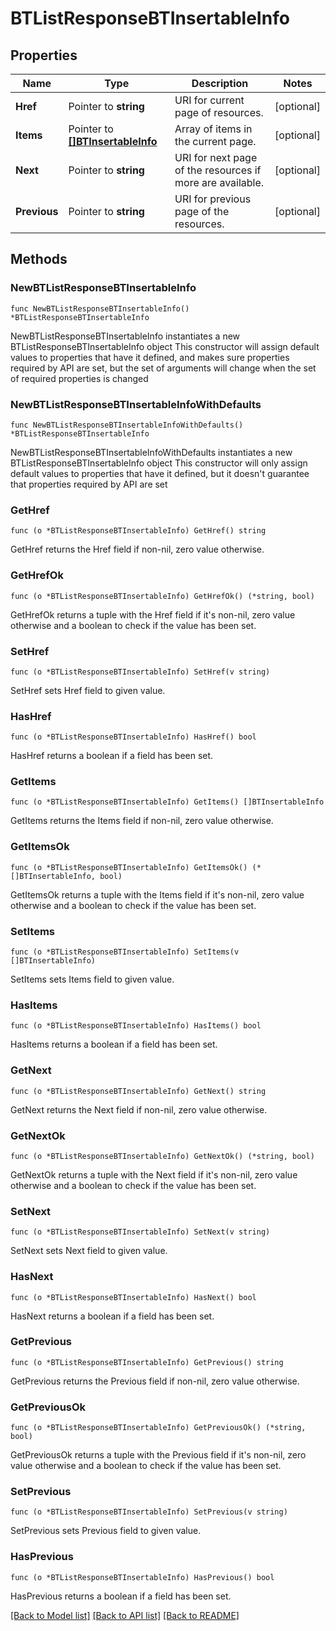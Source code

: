 # BTListResponseBTInsertableInfo

## Properties

Name | Type | Description | Notes
------------ | ------------- | ------------- | -------------
**Href** | Pointer to **string** | URI for current page of resources. | [optional] 
**Items** | Pointer to [**[]BTInsertableInfo**](BTInsertableInfo.md) | Array of items in the current page. | [optional] 
**Next** | Pointer to **string** | URI for next page of the resources if more are available. | [optional] 
**Previous** | Pointer to **string** | URI for previous page of the resources. | [optional] 

## Methods

### NewBTListResponseBTInsertableInfo

`func NewBTListResponseBTInsertableInfo() *BTListResponseBTInsertableInfo`

NewBTListResponseBTInsertableInfo instantiates a new BTListResponseBTInsertableInfo object
This constructor will assign default values to properties that have it defined,
and makes sure properties required by API are set, but the set of arguments
will change when the set of required properties is changed

### NewBTListResponseBTInsertableInfoWithDefaults

`func NewBTListResponseBTInsertableInfoWithDefaults() *BTListResponseBTInsertableInfo`

NewBTListResponseBTInsertableInfoWithDefaults instantiates a new BTListResponseBTInsertableInfo object
This constructor will only assign default values to properties that have it defined,
but it doesn't guarantee that properties required by API are set

### GetHref

`func (o *BTListResponseBTInsertableInfo) GetHref() string`

GetHref returns the Href field if non-nil, zero value otherwise.

### GetHrefOk

`func (o *BTListResponseBTInsertableInfo) GetHrefOk() (*string, bool)`

GetHrefOk returns a tuple with the Href field if it's non-nil, zero value otherwise
and a boolean to check if the value has been set.

### SetHref

`func (o *BTListResponseBTInsertableInfo) SetHref(v string)`

SetHref sets Href field to given value.

### HasHref

`func (o *BTListResponseBTInsertableInfo) HasHref() bool`

HasHref returns a boolean if a field has been set.

### GetItems

`func (o *BTListResponseBTInsertableInfo) GetItems() []BTInsertableInfo`

GetItems returns the Items field if non-nil, zero value otherwise.

### GetItemsOk

`func (o *BTListResponseBTInsertableInfo) GetItemsOk() (*[]BTInsertableInfo, bool)`

GetItemsOk returns a tuple with the Items field if it's non-nil, zero value otherwise
and a boolean to check if the value has been set.

### SetItems

`func (o *BTListResponseBTInsertableInfo) SetItems(v []BTInsertableInfo)`

SetItems sets Items field to given value.

### HasItems

`func (o *BTListResponseBTInsertableInfo) HasItems() bool`

HasItems returns a boolean if a field has been set.

### GetNext

`func (o *BTListResponseBTInsertableInfo) GetNext() string`

GetNext returns the Next field if non-nil, zero value otherwise.

### GetNextOk

`func (o *BTListResponseBTInsertableInfo) GetNextOk() (*string, bool)`

GetNextOk returns a tuple with the Next field if it's non-nil, zero value otherwise
and a boolean to check if the value has been set.

### SetNext

`func (o *BTListResponseBTInsertableInfo) SetNext(v string)`

SetNext sets Next field to given value.

### HasNext

`func (o *BTListResponseBTInsertableInfo) HasNext() bool`

HasNext returns a boolean if a field has been set.

### GetPrevious

`func (o *BTListResponseBTInsertableInfo) GetPrevious() string`

GetPrevious returns the Previous field if non-nil, zero value otherwise.

### GetPreviousOk

`func (o *BTListResponseBTInsertableInfo) GetPreviousOk() (*string, bool)`

GetPreviousOk returns a tuple with the Previous field if it's non-nil, zero value otherwise
and a boolean to check if the value has been set.

### SetPrevious

`func (o *BTListResponseBTInsertableInfo) SetPrevious(v string)`

SetPrevious sets Previous field to given value.

### HasPrevious

`func (o *BTListResponseBTInsertableInfo) HasPrevious() bool`

HasPrevious returns a boolean if a field has been set.


[[Back to Model list]](../README.md#documentation-for-models) [[Back to API list]](../README.md#documentation-for-api-endpoints) [[Back to README]](../README.md)



